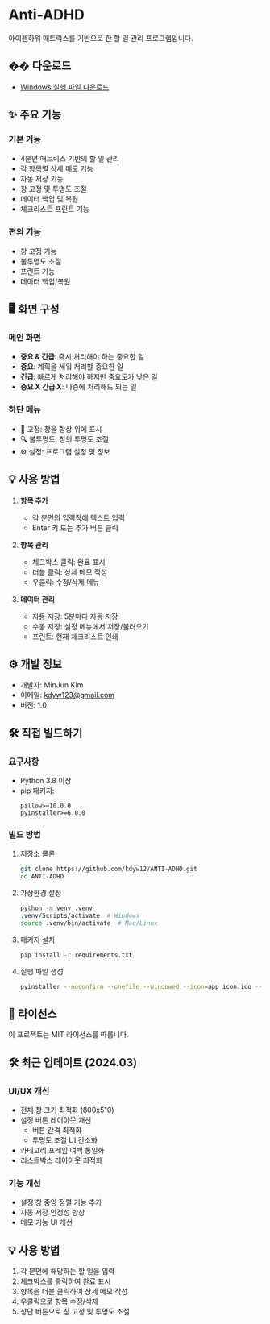 # Anti-ADHD

아이젠하워 매트릭스를 기반으로 한 할 일 관리 프로그램입니다.

## �� 다운로드

- [Windows 실행 파일 다운로드](https://github.com/octxxiii/4ADHD/releases/latest/download/ANTI_ADHD.exe)

## ✨ 주요 기능

### 기본 기능
- 4분면 매트릭스 기반의 할 일 관리
- 각 항목별 상세 메모 기능
- 자동 저장 기능
- 창 고정 및 투명도 조절
- 데이터 백업 및 복원
- 체크리스트 프린트 기능

### 편의 기능
- 창 고정 기능
- 불투명도 조절
- 프린트 기능
- 데이터 백업/복원

## 🖥️ 화면 구성

### 메인 화면
- **중요 & 긴급**: 즉시 처리해야 하는 중요한 일
- **중요**: 계획을 세워 처리할 중요한 일
- **긴급**: 빠르게 처리해야 하지만 중요도가 낮은 일
- **중요 X 긴급 X**: 나중에 처리해도 되는 일

### 하단 메뉴
- 📌 고정: 창을 항상 위에 표시
- 🔍 불투명도: 창의 투명도 조절
- ⚙️ 설정: 프로그램 설정 및 정보

## 💡 사용 방법

1. **항목 추가**
   - 각 분면의 입력창에 텍스트 입력
   - Enter 키 또는 추가 버튼 클릭

2. **항목 관리**
   - 체크박스 클릭: 완료 표시
   - 더블 클릭: 상세 메모 작성
   - 우클릭: 수정/삭제 메뉴

3. **데이터 관리**
   - 자동 저장: 5분마다 자동 저장
   - 수동 저장: 설정 메뉴에서 저장/불러오기
   - 프린트: 현재 체크리스트 인쇄

## ⚙️ 개발 정보

- 개발자: MinJun Kim
- 이메일: kdyw123@gmail.com
- 버전: 1.0

## 🛠️ 직접 빌드하기

### 요구사항
- Python 3.8 이상
- pip 패키지:
  ```
  pillow>=10.0.0
  pyinstaller>=6.0.0
  ```

### 빌드 방법
1. 저장소 클론
   ```bash
   git clone https://github.com/kdyw12/ANTI-ADHD.git
   cd ANTI-ADHD
   ```

2. 가상환경 설정
   ```bash
   python -m venv .venv
   .venv/Scripts/activate  # Windows
   source .venv/bin/activate  # Mac/Linux
   ```

3. 패키지 설치
   ```bash
   pip install -r requirements.txt
   ```

4. 실행 파일 생성
   ```bash
   pyinstaller --noconfirm --onefile --windowed --icon=app_icon.ico --name=ANTI_ADHD anti_adhd.py
   ```

## 📝 라이선스

이 프로젝트는 MIT 라이선스를 따릅니다. 

## 🛠️ 최근 업데이트 (2024.03)

### UI/UX 개선
- 전체 창 크기 최적화 (800x510)
- 설정 버튼 레이아웃 개선
  - 버튼 간격 최적화
  - 투명도 조절 UI 간소화
- 카테고리 프레임 여백 통일화
- 리스트박스 레이아웃 최적화

### 기능 개선
- 설정 창 중앙 정렬 기능 추가
- 자동 저장 안정성 향상
- 메모 기능 UI 개선

## 💡 사용 방법

1. 각 분면에 해당하는 할 일을 입력
2. 체크박스를 클릭하여 완료 표시
3. 항목을 더블 클릭하여 상세 메모 작성
4. 우클릭으로 항목 수정/삭제
5. 상단 버튼으로 창 고정 및 투명도 조절 
